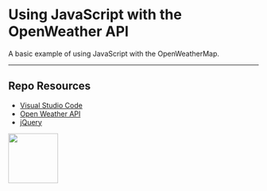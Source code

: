 # Using JavaScript with the OpenWeather API

A basic example of using JavaScript with the OpenWeatherMap.

***

## Repo Resources

* [Visual Studio Code](https://code.visualstudio.com/) 
* [Open Weather API](https://openweathermap.org/api)
* [jQuery](https://jquery.com/)

<a href="https://codeadam.ca">
<img src="https://codeadam.ca/images/code-block.png" width="100">
</a>
